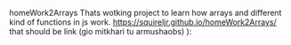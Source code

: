  homeWork2Arrays
Thats wotking project to learn how arrays and different kind of functions in js work.
https://squireljr.github.io/homeWork2Arrays/ 
that should be link (gio mitkhari tu armushaobs) ):
